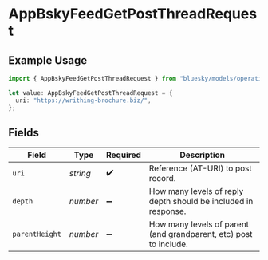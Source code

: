 # AppBskyFeedGetPostThreadRequest

## Example Usage

```typescript
import { AppBskyFeedGetPostThreadRequest } from "bluesky/models/operations";

let value: AppBskyFeedGetPostThreadRequest = {
  uri: "https://writhing-brochure.biz/",
};
```

## Fields

| Field                                                             | Type                                                              | Required                                                          | Description                                                       |
| ----------------------------------------------------------------- | ----------------------------------------------------------------- | ----------------------------------------------------------------- | ----------------------------------------------------------------- |
| `uri`                                                             | *string*                                                          | :heavy_check_mark:                                                | Reference (AT-URI) to post record.                                |
| `depth`                                                           | *number*                                                          | :heavy_minus_sign:                                                | How many levels of reply depth should be included in response.    |
| `parentHeight`                                                    | *number*                                                          | :heavy_minus_sign:                                                | How many levels of parent (and grandparent, etc) post to include. |
